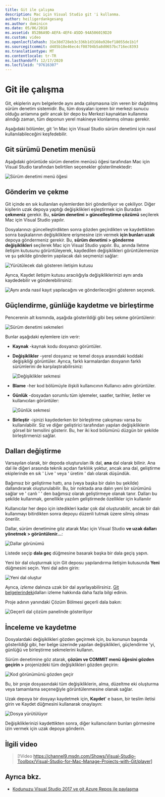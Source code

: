 ```yaml
---
title: Git ile çalışma
description: Mac için Visual Studio git 'i kullanma.
author: heiligerdankgesang
ms.author: dominicn
ms.date: 05/06/2018
ms.assetid: 852B6A9D-AEFA-4EF4-A5DD-94A506019D20
ms.custom: video
ms.openlocfilehash: 31e38d728eb3c336b1d3160a920ef18055de1b1f
ms.sourcegitcommit: d485b18e46ec4cf08704b5a8d0657bc716ec8393
ms.translationtype: MT
ms.contentlocale: tr-TR
ms.lasthandoff: 12/17/2020
ms.locfileid: "97616307"
---
```

# <a name="working-with-git"></a>Git ile çalışma

Git, ekiplerin aynı belgelerde aynı anda çalışmasına izin veren bir dağıtılmış sürüm denetim sistemidir. Bu, tüm dosyaları içeren bir merkezi sunucu olduğu anlamına gelir ancak bir depo bu Merkezi kaynaktan kullanıma alındığı zaman, tüm deponun yerel makineye klonlanmış olması gerekir.

Aşağıdaki bölümler, git 'in Mac için Visual Studio sürüm denetimi için nasıl kullanılabileceğini keşfedebilir.

## <a name="git-version-control-menu"></a>Git sürümü Denetim menüsü

Aşağıdaki görüntüde sürüm denetim menüsü öğesi tarafından Mac için Visual Studio tarafından belirtilen seçenekler gösterilmektedir:

![Sürüm denetimi menü öğesi](media/version-control-gitVersionControlMenu.png)

## <a name="push-and-pull"></a>Gönderim ve çekme

Git içinde en sık kullanılan eylemlerden biri gönderiliyor ve çekiliyor. Diğer kişilerin uzak depoya yaptığı değişiklikleri eşleştirmek için Buradan **çekmeniz** gerekir. Bu, **sürüm denetimi > güncelleştirme çözümü** seçilerek Mac için Visual Studio yapılır.

Dosyalarınızı güncelleştirdikten sonra gözden geçirdikten ve kaydettikten sonra başkalarının değişikliklere erişmesine izin vermek **için bunları uzak** depoya göndermeniz gerekir. Bu, **sürüm denetimi > gönderme değişiklikleri** seçilerek Mac için Visual Studio yapılır. Bu, anında Iletme iletişim kutusunu görüntüleyerek, kaydedilen değişiklikleri görüntülemenize ve şu şekilde gönderim yapılacak dalı seçmenizi sağlar:

![Yürütülecek dalı gösteren iletişim kutusu](media/version-control-gitPush.png)

Ayrıca, Kaydet iletişim kutusu aracılığıyla değişikliklerinizi aynı anda kaydedebilir ve gönderebilirsiniz:

![Aynı anda nasıl kayıt yapılacağını ve gönderileceğini gösteren seçenek.](media/version-control-commitPush.png)

## <a name="blame-log-and-merge"></a>Güçlendirme, günlüğe kaydetme ve birleştirme

Pencerenin alt kısmında, aşağıda gösterildiği gibi beş sekme görüntülenir:

![Sürüm denetimi sekmeleri](media/version-control-gitTabs.png)

Bunlar aşağıdaki eylemlere izin verir:

* **Kaynak** -kaynak kodu dosyanızı görüntüler.
* **Değişiklikler** -yerel dosyanız ve temel dosya arasındaki koddaki değişikliği görüntüler. Ayrıca, farklı karmalardan dosyanın farklı sürümlerini de karşılaştırabilirsiniz:

    ![Değişiklikler sekmesi](media/version-control-gitChange.png)

* **Blame** -her kod bölümüyle ilişkili kullanıcının Kullanıcı adını görüntüler.
* **Günlük** -dosyadan sorumlu tüm işlemeler, saatler, tarihler, iletiler ve kullanıcıları görüntüler:

    ![Günlük sekmesi](media/version-control-gitLog.png)

* **Birleştir** -işinizi kaydederken bir birleştirme çakışması varsa bu kullanılabilir. Siz ve diğer geliştirici tarafından yapılan değişikliklerin görsel bir temsilini gösterir. Bu, her iki kod bölümünü düzgün bir şekilde birleştirmenizi sağlar.

## <a name="switching-branches"></a>Dalları değiştirme

Varsayılan olarak, bir depoda oluşturulan ilk dal, **ana** dal olarak bilinir. Ana dal ile diğeri arasında teknik açıdan farklılık yoktur, ancak ana dal, geliştirme ekiplerinde en sık ' Live ' veya ' üretim ' dalı olarak düşündük.

Bağımsız bir geliştirme hattı, ana (veya başka bir dalın bu şekilde) dallandırarak oluşturulabilir. Bu, bir noktada ana dalın yeni bir sürümünü sağlar ve ' canlı ' ' den bağımsız olarak geliştirmeye olanak tanır. Dalları bu şekilde kullanmak, genellikle yazılım geliştirmede özellikler için kullanılır

Kullanıcılar her depo için istedikleri kadar çok dal oluşturabilir, ancak bir dalı kullanmayı bitirdikten sonra depoyu düzenli tutmak üzere silmiş olması önerilir.

Dallar, sürüm denetimine göz atarak Mac için Visual Studio **ve uzak dalları yönetmek > görüntülenir...**:

![Dallar görünümü](media/version-control-gitBranch2.png)

Listede seçip **dala geç** düğmesine basarak başka bir dala geçiş yapın.

Yeni bir dal oluşturmak için Git deposu yapılandırma iletişim kutusunda **Yeni** düğmesini seçin. Yeni dal adını girin:

![Yeni dal oluştur](media/version-control-gitBranch.png)

Ayrıca, _izleme_ dalınıza uzak bir dal ayarlayabilirsiniz. [Git belgelerindeki](https://git-scm.com/book/en/v2/Git-Branching-Remote-Branches#Tracking-Branches)dalları izleme hakkında daha fazla bilgi edinin.

Proje adının yanındaki Çözüm Bölmesi geçerli dala bakın:

 ![Geçerli dal çözüm panelinde gösteriliyor](media/version-control-gitBranchName.png)

## <a name="reviewing-and-committing"></a>İnceleme ve kaydetme

Dosyalardaki değişiklikleri gözden geçirmek için, bu konunun başında gösterildiği gibi, her belge üzerinde yapılan değişiklikleri, güçlendirme 'yi, günlüğü ve birleştirme sekmelerini kullanın.

Sürüm denetimine göz atarak, **çözüm ve COMMIT menü öğesini gözden geçirin >** projenizdeki tüm değişiklikleri gözden geçirin:

![Kod görünümünü gözden geçir](media/version-control-gitReviewCommit.png)

Bu, bir proje dosyasındaki tüm değişikliklerin, alma, düzeltme eki oluşturma veya tamamlama seçeneğiyle görüntülenmesine olanak sağlar.

Uzak depoya bir dosyayı kaydetmek için, **Kaydet**' e basın, bir teslim iletisi girin ve Kaydet düğmesini kullanarak onaylayın:

![Dosya yürütülüyor](media/version-control-gitCommit.png)

Değişikliklerinizi kaydettikten sonra, diğer kullanıcıların bunları görmesine izin vermek için uzak depoya gönderin.

## <a name="related-video"></a>İlgili video

> [!Video https://channel9.msdn.com/Shows/Visual-Studio-Toolbox/Visual-Studio-for-Mac-Manage-Projects-with-Git/player]

## <a name="see-also"></a>Ayrıca bkz.

* [Kodunuzu Visual Studio 2017 ve git Azure Repos ile paylaşma](/azure/devops/repos/git/share-your-code-in-git-vs-2017)